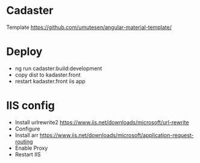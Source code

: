 # Cadaster

Template https://github.com/umutesen/angular-material-template/


# Deploy

- ng run cadaster:build:development
- copy dist to kadaster.front
- restart kadaster.front iis app

# IIS config

- Install urlrewrite2 https://www.iis.net/downloads/microsoft/url-rewrite
- Configure
    <?xml version="1.0" encoding="UTF-8"?>
    <configuration>
        <system.webServer>
            <rewrite>
                <rules>
                    <rule name="SpaRewriteRule" stopProcessing="true">
                    <match url=".*" />
                    <conditions logicalGrouping="MatchAll">
                        <add input="{REQUEST_FILENAME}" matchType="IsFile" negate="true" />
                        <add input="{REQUEST_FILENAME}" matchType="IsDirectory" negate="true" />
                        <add input="{REQUEST_URI}" pattern="^/(api)" negate="true" />
                    </conditions>
                    <action type="Rewrite" url="/index.html" />
                    </rule>
                    <rule name="ApiProxyRule" stopProcessing="true">
                    <match url="api/(.*)" />
                    <action type="Rewrite" url="http://localhost:8095/api/{R:1}" logRewrittenUrl="false" />
                    </rule>
                </rules>
            </rewrite>
        </system.webServer>
    </configuration>
- Install arr https://www.iis.net/downloads/microsoft/application-request-routing
- Enable Proxy
- Restart IIS